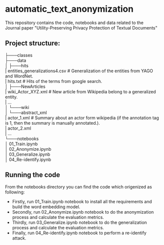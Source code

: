 # automatic_text_anonymization
This repository contains the code, notebooks and data related to the Journal paper "Utility-Preserving Privacy Protection of Textual Documents"

## Project structure:

├───classes\
├───data\
│   ├───hits\
|           entities_generalizations4.csv # Generalization of the entities from YAGO and WordNet. \
|           hits.txt                      # Hits of the terms from google search. \
│   ├───NewArticles\
|           wiki_Actor_XYZ.xml            # New article from Wikipedia belong to a generalized entity. \
|           ... \
│   └───wiki\
│       └───abstract_xml\
|               actor_1.xml               # Summary about an actor form wikipedia (if the annotation tag is 1, then the summary is manually annotated.). \
|               actor_2.xml \
|               ... \
└───notebooks\
│       01_Train.ipynb\
│       02_Anonymize.ipynb\
│       03_Generalize.ipynb\
│       04_Re-identify.ipynb

## Running the code

From the notebooks directory you can find the code which origenized as following:
- Firstly, run 01_Train.ipynb notebook to install all the requirements and build the word embedding model.
- Secondly, run 02_Anonymize.ipynb notebook to do the anonymization process and calculate the evaluation metrics.
- Thirdly, run 03_Generalize.ipynb notebook to do the generalization process and calculate the evaluation metrics.
- Finally, run 04_Re-identify.ipynb notebook to perform a re-identify attack.